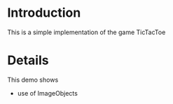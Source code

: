 # Introduction #

This is a simple implementation of the game TicTacToe


# Details #

This demo shows
  * use of ImageObjects
